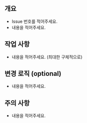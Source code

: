 ## 개요
- Issue 번호를 적어주세요.
- 내용을 적어주세요.

## 작업 사항
- 내용을 적어주세요. (최대한 구체적으로)

## 변경 로직 (optional)
- 내용을 적어주세요.

## 주의 사항
- 내용을 적어주세요.

